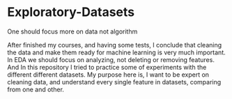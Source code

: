 # Exploratory-Datasets
One should focus more on data not algorithm

After finished my courses, and having some tests, I conclude that cleaning the data and make them ready for machine learning is very much important. 
In EDA we should focus on analyzing, not deleting or removing features.
And In this repository I tried to practice some of experiments with the different different datasets.
My purpose here is, I want to be expert on cleaning data, and understand every single feature in datasets, comparing from one and other.
